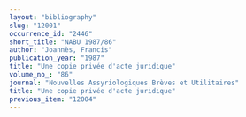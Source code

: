 ```yaml
---
layout: "bibliography"
slug: "12001"
occurrence_id: "2446"
short_title: "NABU 1987/86"
author: "Joannès, Francis"
publication_year: "1987"
title: "Une copie privée d'acte juridique"
volume_no_: "86"
journal: "Nouvelles Assyriologiques Brèves et Utilitaires"
title: "Une copie privée d'acte juridique"
previous_item: "12004"
---
```

